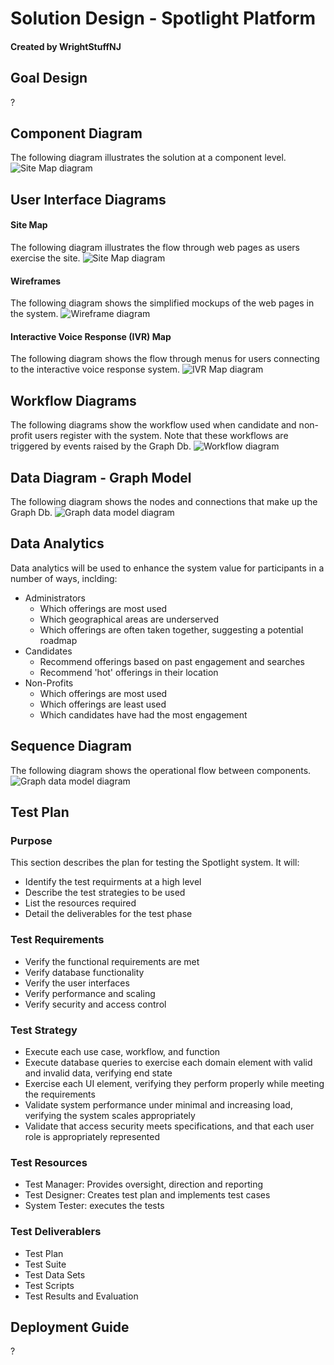 # Solution Design - Spotlight Platform
#### Created by WrightStuffNJ

## Goal Design
?

## Component Diagram
The following diagram illustrates the solution at a component level.
![Site Map diagram](/assets/images/DiversityCyberCouncil-ComponentDiagram.jpeg)

## User Interface Diagrams
#### Site Map
The following diagram illustrates the flow through web pages as users exercise the site.
![Site Map diagram](/assets/images/DiversityCyberCouncil-SiteMap.jpeg)

#### Wireframes
The following diagram shows the simplified mockups of the web pages in the system. 
![Wireframe diagram](/assets/images/DiversityCyberCouncil-Wireframes.jpeg)

#### Interactive Voice Response (IVR) Map
The following diagram shows the flow through menus for users connecting to the interactive voice response system. 
![IVR Map diagram](/assets/images/DiversityCyberCouncil-IVRMap.jpeg)

## Workflow Diagrams
The following diagrams show the workflow used when candidate and non-profit users register with the system. Note that these workflows are triggered by events raised by the Graph Db.
![Workflow diagram](/assets/images/DiversityCyberCouncil-WorkflowDiagram.jpeg)

## Data Diagram - Graph Model
The following diagram shows the nodes and connections that make up the Graph Db.
![Graph data model diagram](/assets/images/DiversityCyberCouncil-GraphModel.jpeg)


## Data Analytics
Data analytics will be used to enhance the system value for participants in a number of ways, inclding:

- Administrators
   - Which offerings are most used
   - Which geographical areas are underserved
   - Which offerings are often taken together, suggesting a potential roadmap
- Candidates
   - Recommend offerings based on past engagement and searches
   - Recommend 'hot' offerings in their location
- Non-Profits
   - Which offerings are most used
   - Which offerings are least used
   - Which candidates have had the most engagement

## Sequence Diagram  
The following diagram shows the operational flow between components.
![Graph data model diagram](/assets/images/DiversityCyberCouncil-SequenceDiagrams.jpeg)

## Test Plan
### Purpose
This section describes the plan for testing the Spotlight system. It will:
  - Identify the test requirments at a high level
  - Describe the test strategies to be used
  - List the resources required
  - Detail the deliverables for the test phase
### Test Requirements
  - Verify the functional requirements are met
  - Verify database functionality
  - Verify the user interfaces
  - Verify performance and scaling
  - Verify security and access control
### Test Strategy
  - Execute each use case, workflow, and function 
  - Execute database queries to exercise each domain element with valid and invalid data, verifying end state
  - Exercise each UI element, verifying they perform properly while meeting the requirements
  - Validate system performance under minimal and increasing load, verifying the system scales appropriately
  - Validate that access security meets specifications, and that each user role is appropriately represented
### Test Resources
   - Test Manager: Provides oversight, direction and reporting
   - Test Designer: Creates test plan and implements test cases
   - System Tester: executes the tests
### Test Deliverablers
  - Test Plan
  - Test Suite
  - Test Data Sets
  - Test Scripts
  - Test Results and Evaluation

## Deployment Guide
?

